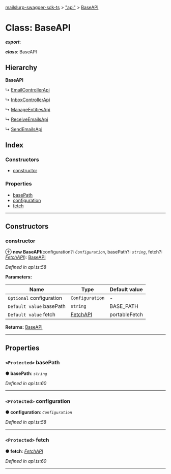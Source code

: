 [mailslurp-swagger-sdk-ts](../README.md) > ["api"](../modules/_api_.md) > [BaseAPI](../classes/_api_.baseapi.md)

# Class: BaseAPI

*__export__*: 

*__class__*: BaseAPI

## Hierarchy

**BaseAPI**

↳  [EmailControllerApi](_api_.emailcontrollerapi.md)

↳  [InboxControllerApi](_api_.inboxcontrollerapi.md)

↳  [ManageEntitiesApi](_api_.manageentitiesapi.md)

↳  [ReceiveEmailsApi](_api_.receiveemailsapi.md)

↳  [SendEmailsApi](_api_.sendemailsapi.md)

## Index

### Constructors

* [constructor](_api_.baseapi.md#constructor)

### Properties

* [basePath](_api_.baseapi.md#basepath)
* [configuration](_api_.baseapi.md#configuration)
* [fetch](_api_.baseapi.md#fetch)

---

## Constructors

<a id="constructor"></a>

###  constructor

⊕ **new BaseAPI**(configuration?: *`Configuration`*, basePath?: *`string`*, fetch?: *[FetchAPI](../interfaces/_api_.fetchapi.md)*): [BaseAPI](_api_.baseapi.md)

*Defined in api.ts:58*

**Parameters:**

| Name | Type | Default value |
| ------ | ------ | ------ |
| `Optional` configuration | `Configuration` | - |
| `Default value` basePath | `string` |  BASE_PATH |
| `Default value` fetch | [FetchAPI](../interfaces/_api_.fetchapi.md) |  portableFetch |

**Returns:** [BaseAPI](_api_.baseapi.md)

___

## Properties

<a id="basepath"></a>

### `<Protected>` basePath

**● basePath**: *`string`*

*Defined in api.ts:60*

___
<a id="configuration"></a>

### `<Protected>` configuration

**● configuration**: *`Configuration`*

*Defined in api.ts:58*

___
<a id="fetch"></a>

### `<Protected>` fetch

**● fetch**: *[FetchAPI](../interfaces/_api_.fetchapi.md)*

*Defined in api.ts:60*

___

